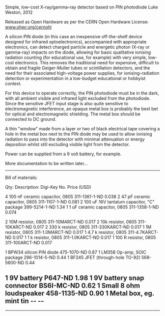 
Simple, low-cost X-ray/gamma-ray detector based on PIN photodiode
Luke Weston, 2012

Released as Open Hardware as per the CERN Open Hardware License: www.ohwr.org/cernohl

A silicon PIN diode (in this case an inexpensive off-the-shelf device designed for infrared optoelectronics), accompanied with appropriate electronics, can detect
charged particle and energetic photon (X-ray or gamma-ray) impacts on the diode, allowing for basic qualitative ionising radiation counting (for educational use, for example)
with very simple, low-cost electronics. This removes the traditional need for expensive, difficult to obtain and fragile Geiger-Muller tubes or scintillation detectors, and
the need for their associated high-voltage power supplies, for ionising-radiation detection or experimentation in a low-budget educational or hobbyist context.

For this device to operate correctly, the PIN photodiode must be in the dark, with all ambient visible and infrared light excluded from the photodiode.
Since the sensitive JFET input stage is also quite sensitive to electromagnetic interference, an opaque metal box is probably the best bet for optical and electromagnetic
shielding. The metal box should be connected to DC ground.

A thin "window" made from a layer or two of black electrical tape covering a hole in the metal box next to the PIN diode may be used to allow ionising radiation to pass into
the detector with minimal attenuation or energy deposition whilst still excluding visible light from the detector.

Power can be supplied from a 9 volt battery, for example.

More documentation to be written later...

---------------------------------------------------------------------------------------

Bill of materials:

Qty:	Description:					Digi-Key No.		Price (USD)

4	100 nF ceramic capacitor, 0805			311-1361-1-ND		0.038
2	47 pF ceramic capacitor, 0805			311-1107-1-ND		0.081
2	100 uF 16V tantalum capacitor, "C" package	399-5214-1-ND		1.34
1	1 uF ceramic capacitor, 0805			311-1358-1-ND		0.074

2	10M resistor, 0805				311-10MARCT-ND		0.017
2	10k resistor, 0805				311-10KARCT-ND		0.017
2	330 k resistor, 0805				311-330KARCT-ND		0.017
1	1M resistor, 0805				311-1.0MARCT-ND		0.017
1	4.7 k resistor, 0805				311-4.7KARCT-ND		0.017
1	1 k resistor, 0805				311-1.0KARCT-ND		0.017
1	100 R resistor, 0805				311-100ARCT-ND		0.017

1	BPW34 silicon PIN diode				475-1070-ND		0.87
1	LM358 Op-amp, SOIC package			296-1014-5-ND		0.44
1	BF245 JFET (through-hole TO-92)			568-5600-ND		0.44

1	9V battery					P647-ND			1.98
1	9V battery snap connector			BS6I-MC-ND		0.62
1	Small 8 ohm loudspeaker				458-1135-ND		0.90
1	Metal box, eg. mint tin				--			--
--------------------------------------------------------------------------------------

--------------------------------------------------------------------------------------


